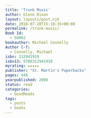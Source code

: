 ```yaml
---
title: 'Trunk Music'
author: Glenn Dixon
layout: layouts/post.njk
date: 2018-07-28T15:10:35+00:00
permalink: /trunk-music/
Book Id:
  - 58962
bookauthor: Michael Connelly
Author l-f:
  - Connelly, Michael
isbn: 312941919
isbn13: 9780312941918
myrating: ★★★★★
publisher: "St. Martin's Paperbacks"
pages: 448
yearpublished: 2006
status: read
categories:
  - GoodReads
tags:
  - posts
  - books
---
```

